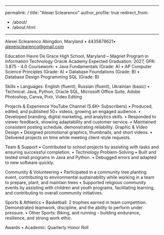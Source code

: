 ---
permalink: /
title: "Alexei Sclearenco"
author_profile: true
redirect_from:
 - /about/
 - /about.html
 ---

Alexei Sclearenco
Abingdon, Maryland • 4435878621• alexeisclearenco@gmail.com 
  
Education 
Havre De Grace High School, Maryland – Magnet Program in Information Technology Oracle Academy
Expected Graduation: 2027, GPA: 3.875 - 4.0
Coursework: 
•	Java Fundamentals (Grade: A)
•	AP Computer Science Principles (Grade: A)
•	Database Foundations (Grade: B)
•	Database Design Programming SQL (Grade: B)

Skills
•	Languages: English (fluent), Russian (fluent), Ukrainian (basic)
•	Technical: Java, Python, Oracle SQL, Microsoft Office Suite, Adobe Photoshop, Canva, Pixlr, Video Editing

Projects & Experience 
YouTube Channel (5.6K+ Subscribers) 
•	Produced, edited, and published 50+ videos, growing an engaged audience. 
•	Developed branding, digital marketing, and analytics skills. 
•	Responded to viewer feedback, showing adaptability and customer service. 
•	Maintained consistent posting schedule, demonstrating reliability. 
Graphic & Video Design 
•	Designed promotional graphics, thumbnails, and short videos. 
•	Delivered projects on time while meeting client-style requests. 

Team & Support 
•	Contributed to school projects by assisting with tasks and ensuring successful completion. 
•	Technology Problem-Solving 
•	Built and tested small programs in Java and Python. 
•	Debugged errors and adapted to new software quickly. 
 
Community & Volunteering 
•	Participated in a community tree planting event, contributing to environmental sustainability while working in a team to prepare, plant, and maintain trees
•	Supported religious community events by assisting with children and youth programs, facilitating learning, and contributing to overall community initiatives. 
 
Sports & Athletics 
•	Basketball: 2 trophies earned in team competition. Demonstrated teamwork, discipline, and the ability to perform under pressure. 
•	Other Sports: Biking, and running - building endurance, resilience, and strong work ethic. 
 
Awards 
•	Academic: Quarterly Honor Roll
